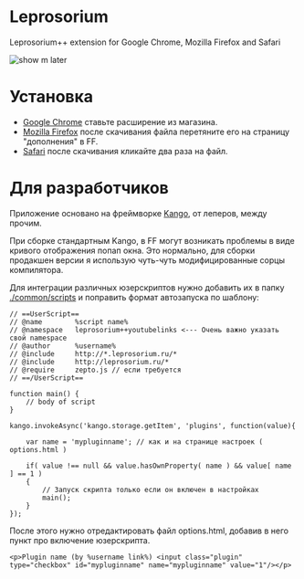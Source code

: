 Leprosorium
===========

Leprosorium++ extension for Google Chrome, Mozilla Firefox and Safari

![show m later](https://raw.github.com/Rpsl/leprosorium/master/lepro++.png)


Установка
===========
* [Google Chrome](https://chrome.google.com/webstore/detail/leprosorium%20%20/cmoaeoopgbabkeljpdoocejcjnednikb?utm_source=chrome-ntp-icon) ставьте расширение из магазина.
* [Mozilla Firefox](https://github.com/Rpsl/leprosorium/raw/master/__COMPILED_EXTENSIONS/leprosorium_0.6.3.xpi) после скачивания файла перетяните его на страницу "дополнения" в FF.
* [Safari](https://github.com/Rpsl/leprosorium/raw/master/__COMPILED_EXTENSIONS/leprosorium_0.6.3.safariextz) после скачивания кликайте два раза на файл.

Для разработчиков
===========

Приложение основано на фреймворке [Kango](http://kangoextensions.com/), от леперов, между прочим.

При сборке стандартным Kango, в FF могут возникать проблемы в виде кривого отображения попап окна. Это нормально, для сборки продакшен версии я использую чуть-чуть модифицированные сорцы компилятора.

Для интеграции различных юзерскриптов нужно добавить их в папку [./common/scripts](https://github.com/Rpsl/leprosorium/tree/master/common/scripts) и поправить формат автозапуска по шаблону:

```
// ==UserScript==
// @name		%script name%
// @namespace	leprosorium++youtubelinks <--- Очень важно указать свой namespace
// @author		%username%
// @include		http://*.leprosorium.ru/*
// @include		http://leprosorium.ru/*
// @require     zepto.js // если требуется
// ==/UserScript==

function main() {
    // body of script 
}

kango.invokeAsync('kango.storage.getItem', 'plugins', function(value){

    var name = 'mypluginname'; // как и на странице настроек ( options.html )

    if( value !== null && value.hasOwnProperty( name ) && value[ name ] == 1 )
    {
        // Запуск скрипта только если он включен в настройках
        main();
    }
});
```
После этого нужно отредактировать файл options.html, добавив в него пункт про включение юзерскрипта.

```
<p>Plugin name (by %username link%) <input class="plugin" type="checkbox" id="mypluginname" name="mypluginname" value="1"/></p>

```
